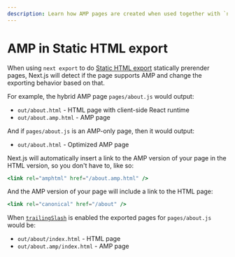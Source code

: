 ```yaml
---
description: Learn how AMP pages are created when used together with `next export`.
---
```


# AMP in Static HTML export

When using `next export` to do [Static HTML export](/docs/advanced-features/static-html-export.md) statically prerender pages, Next.js will detect if the page supports AMP and change the exporting behavior based on that.

For example, the hybrid AMP page `pages/about.js` would output:

- `out/about.html` - HTML page with client-side React runtime
- `out/about.amp.html` - AMP page

And if `pages/about.js` is an AMP-only page, then it would output:

- `out/about.html` - Optimized AMP page

Next.js will automatically insert a link to the AMP version of your page in the HTML version, so you don't have to, like so:

```jsx
<link rel="amphtml" href="/about.amp.html" />
```

And the AMP version of your page will include a link to the HTML page:

```jsx
<link rel="canonical" href="/about" />
```

When [`trailingSlash`](/docs/api-reference/next.config.js/trailing-slash.md) is enabled the exported pages for `pages/about.js` would be:

- `out/about/index.html` - HTML page
- `out/about.amp/index.html` - AMP page
